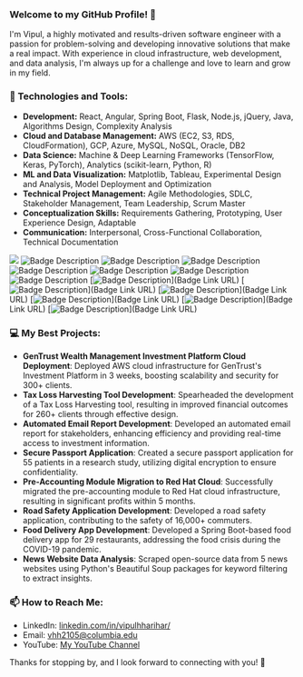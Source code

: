 ### Welcome to my GitHub Profile! 👋

I'm Vipul, a highly motivated and results-driven software engineer with a passion for problem-solving and developing innovative solutions that make a real impact. With experience in cloud infrastructure, web development, and data analysis, I'm always up for a challenge and love to learn and grow in my field.

### 🔧 Technologies and Tools:

- **Development:** React, Angular, Spring Boot, Flask, Node.js, jQuery, Java, Algorithms Design, Complexity Analysis
- **Cloud and Database Management:** AWS (EC2, S3, RDS, CloudFormation), GCP, Azure, MySQL, NoSQL, Oracle, DB2
- **Data Science:** Machine & Deep Learning Frameworks (TensorFlow, Keras, PyTorch), Analytics (scikit-learn, Python, R)
- **ML and Data Visualization:** Matplotlib, Tableau, Experimental Design and Analysis, Model Deployment and Optimization
- **Technical Project Management:** Agile Methodologies, SDLC, Stakeholder Management, Team Leadership, Scrum Master
- **Conceptualization Skills:** Requirements Gathering, Prototyping, User Experience Design, Adaptable
- **Communication:** Interpersonal, Cross-Functional Collaboration, Technical Documentation


![](https://images.credly.com/size/110x110/images/be8fcaeb-c769-4858-b567-ffaaa73ce8cf/image.png)
![Badge Description](https://images.credly.com/size/110x110/images/bc08972c-3c7d-4b99-82a0-c94bcca36674/Badges_v8-07_Practitioner.png)
![Badge Description](https://images.credly.com/size/110x110/images/d41de2b7-cbc2-47ec-bcf1-ebecbe83872f/GCC_badge_DA_1000x1000.png)
![Badge Description](https://images.credly.com/size/110x110/images/73ac7b07-679c-4c0e-94d9-8b9dc11efe59/Applied_Data_Science_with_Python.png)
![Badge Description](https://images.credly.com/size/110x110/images/5ca7b236-6105-4154-ba22-c8ae12ec1d8c/Data_Sci_Found_Level_1_-_CC_-_2019.png)
![Badge Description](https://images.credly.com/size/110x110/images/59de400a-fb3a-4cf2-b663-c37e2de002e4/Pred_Analy_Modeler_-_Exporer_2018_-_2020.png)
![Badge Description](https://images.credly.com/size/110x110/images/3444570f-70f9-4c43-92a6-dcc32994a6a7/BI_Intel_Analy_Mast_Award_Stu_2018.png)
![Badge Description](https://images.credly.com/size/110x110/images/ba34cb1c-4344-43f5-9685-55e2e901c0f0/Data_Analysis_using_Python.png)
[![Badge Description](https://images.credly.com/size/110x110/images/dfd6eb51-4caa-4ffe-b107-85ece064370c/Data_Science_Methodologies.png)](Badge Link URL)
[![Badge Description](https://images.credly.com/size/110x110/images/16d5a420-770b-4699-97ec-46708e3680c5/Big_Data_Found_Level_1_-_CC_-_2019.png)](Badge Link URL)
[![Badge Description](https://images.credly.com/size/110x110/images/34048b18-33e7-4467-9f46-987b5b0f2a82/BI_Intel_Analy_Expl_Award_Stu_2018.png)](Badge Link URL)
[![Badge Description](https://images.credly.com/size/110x110/images/ed2f41d5-f645-4c11-a492-26c27912e911/Big_Data_Eng_-_Exporer_2018_-_2020.png)](Badge Link URL)
[![Badge Description](https://images.credly.com/size/110x110/images/087eaefb-61a2-426b-ae74-74efca195667/Data_Visualization_Using_Python.png)](Badge Link URL)
[![Badge Description](https://images.credly.com/size/110x110/images/b4e6cd62-b23f-4166-88a4-37f7f636efc4/Big_Data_Found_Level_2_-_CC_v2.png)](Badge Link URL)



### 💻 My Best Projects:

- **GenTrust Wealth Management Investment Platform Cloud Deployment**: Deployed AWS cloud infrastructure for GenTrust's Investment Platform in 3 weeks, boosting scalability and security for 300+ clients.
- **Tax Loss Harvesting Tool Development**: Spearheaded the development of a Tax Loss Harvesting tool, resulting in improved financial outcomes for 260+ clients through effective design.
- **Automated Email Report Development**: Developed an automated email report for stakeholders, enhancing efficiency and providing real-time access to investment information.
- **Secure Passport Application**: Created a secure passport application for 55 patients in a research study, utilizing digital encryption to ensure confidentiality.
- **Pre-Accounting Module Migration to Red Hat Cloud**: Successfully migrated the pre-accounting module to Red Hat cloud infrastructure, resulting in significant profits within 5 months.
- **Road Safety Application Development**: Developed a road safety application, contributing to the safety of 16,000+ commuters.
- **Food Delivery App Development**: Developed a Spring Boot-based food delivery app for 29 restaurants, addressing the food crisis during the COVID-19 pandemic.
- **News Website Data Analysis**: Scraped open-source data from 5 news websites using Python's Beautiful Soup packages for keyword filtering to extract insights.

### 📫 How to Reach Me:

- LinkedIn: [linkedin.com/in/vipulhharihar/](https://www.linkedin.com/in/vipulhharihar/)
- Email: vhh2105@columbia.edu
- YouTube: [My YouTube Channel](https://www.youtube.com/channel/UCYqM-AlwKVrfotOYmoGgdPQ)

Thanks for stopping by, and I look forward to connecting with you! 🚀
